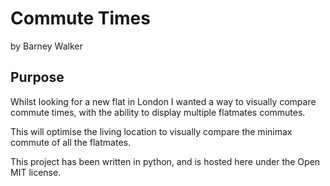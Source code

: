# Commute Times
by Barney Walker

## Purpose
Whilst looking for a new flat in London I wanted a way to visually compare commute times, with the ability to display multiple flatmates commutes.

This will optimise the living location to visually compare the minimax commute of all the flatmates.

This project has been written in python, and is hosted here under the Open MIT license.

